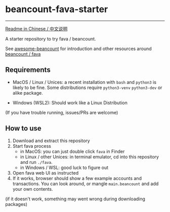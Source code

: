 # beancount-fava-starter

---

[Readme in Chinese / 中文说明](README-zhcn.md)

A starter repository to try fava / beancount.

See [awesome-beancount](https://github.com/siddhantgoel/awesome-beancount/) for introduction and other resources around [beancount / fava](https://github.com/beancount)

## Requirements

- MacOS / Linux / Unices: a recent installation with `bash` and `python3` is likely to be fine. Some distributions require `python3-venv` `python3-dev` or alike package.

- Windows (WSL2): Should work like a Linux Distribution

(If you have trouble running, issues/PRs are welcome)

## How to use

1. Download and extract this repository
2. Start fava process
    - in MacOS: you can just double click `fava` in Finder
    - in Linux / other Unices: in terminal emulator, cd into this repository and run `./fava`.
    - in Windows / WSL: good luck to figure out
3. Open fava web UI as instructed
4. If it works, browser should show a few example accounts and transactions. You can look around, or mangle `main.beancount` and add your own contents.

(if it doesn't work, something may went wrong during downloading packages)
